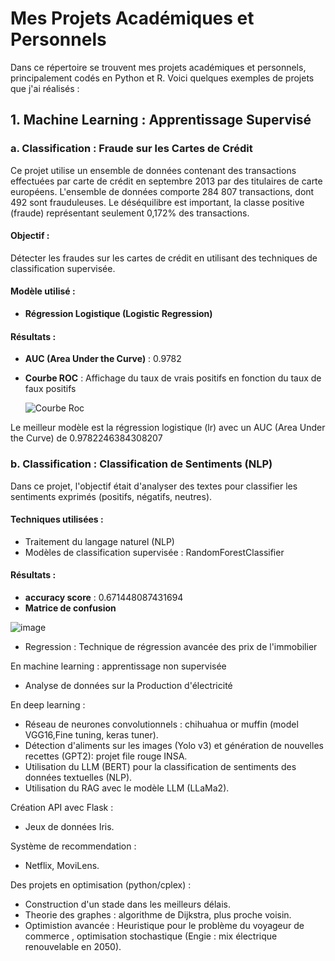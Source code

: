 # Mes Projets Académiques et Personnels

Dans ce répertoire se trouvent mes projets académiques et personnels, principalement codés en Python et R. Voici quelques exemples de projets que j'ai réalisés :

## 1. Machine Learning : Apprentissage Supervisé

### a. Classification : **Fraude sur les Cartes de Crédit**
Ce projet utilise un ensemble de données contenant des transactions effectuées par carte de crédit en septembre 2013 par des titulaires de carte européens. L'ensemble de données comporte 284 807 transactions, dont 492 sont frauduleuses. Le déséquilibre est important, la classe positive (fraude) représentant seulement 0,172% des transactions.

#### Objectif :
Détecter les fraudes sur les cartes de crédit en utilisant des techniques de classification supervisée.

#### Modèle utilisé :
- **Régression Logistique (Logistic Regression)**
  
#### Résultats :
- **AUC (Area Under the Curve)** : 0.9782
- **Courbe ROC** : Affichage du taux de vrais positifs en fonction du taux de faux positifs
  
  ![Courbe Roc](https://github.com/user-attachments/assets/06bea6fc-4cc3-4d83-9947-58148e06df5f)
  
Le meilleur modèle est la régression logistique (lr) avec un AUC (Area Under the Curve)  de 0.9782246384308207

### b. Classification : **Classification de Sentiments (NLP)**
Dans ce projet, l'objectif était d'analyser des textes pour classifier les sentiments exprimés (positifs, négatifs, neutres).

#### Techniques utilisées :
- Traitement du langage naturel (NLP)
- Modèles de classification supervisée : RandomForestClassifier

#### Résultats :
- **accuracy score** : 0.671448087431694
- **Matrice de confusion** 

![image](https://github.com/user-attachments/assets/2432aac6-917b-485b-bc67-52030ba4904e)

- Regression : Technique de régression avancée des prix de l'immobilier

En machine learning : apprentissage non supervisée 
- Analyse de données sur la Production d'électricité

En deep learning : 
- Réseau de neurones convolutionnels : chihuahua or muffin (model VGG16,Fine tuning, keras tuner).
- Détection d'aliments sur les images (Yolo v3) et génération de nouvelles recettes (GPT2): projet file rouge INSA.
- Utilisation du LLM (BERT) pour la classification de sentiments des données textuelles (NLP).
- Utilisation du RAG avec le modèle LLM (LLaMa2).

Création API avec Flask :
- Jeux de données Iris.

Système de recommendation :
- Netflix, MoviLens.

Des projets en optimisation (python/cplex) : 
- Construction d'un stade dans les meilleurs délais.
- Theorie des graphes : algorithme de Dijkstra, plus proche voisin.
- Optimistion avancée : Heuristique pour le problème du voyageur de commerce , optimisation stochastique (Engie : mix électrique renouvelable en 2050).
